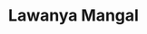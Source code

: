 ---
authid: ug-2020-lavanya
title: Lawanya Mangal
biosmall: "Lavanya is a 2020 batch student of Government Medical College, Ratlam."
biolarge: 
avatar: m
twitter:
instagram:
---